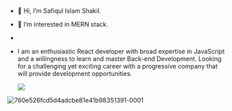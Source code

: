 - 👋 Hi, I’m Safiqul Islam Shakil.
- 👀 I’m interested in MERN stack.
- 
- I am an enthusiastic React developer with broad expertise in JavaScript and a willingness to
  learn and master Back-end Development. Looking for a challenging yet exciting career with
  a progressive company that will provide development opportunities.
  
  <img src="https://img.shields.io/badge/-Hackerrank-2EC866?style=for-the-badge&logo=HackerRank&logoColor=white" />
  
<!---
shakilibn/shakilibn is a ✨ special ✨ repository because its `README.md` (this file) appears on your GitHub profile.
You can click the Preview link to take a look at your changes.
--->
![760e526fcd5d4adcbe81e41b98351391-0001](https://user-images.githubusercontent.com/76778643/128609712-569c42d8-df1a-4fa6-ae9b-fb5df6ce675d.jpg)
